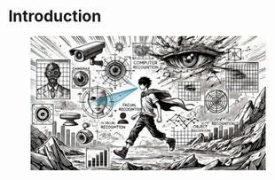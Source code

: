 # Introduction



<figure><img src="../.gitbook/assets/image (1) (1) (1).png" alt=""><figcaption></figcaption></figure>

